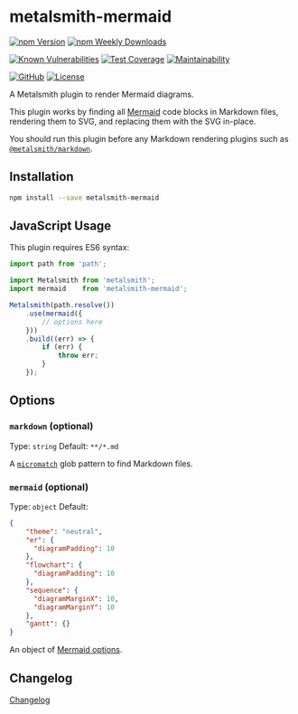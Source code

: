 # metalsmith-mermaid

[![npm Version](https://badgen.net/npm/v/metalsmith-mermaid?icon=npm)](https://www.npmjs.com/package/metalsmith-mermaid)
[![npm Weekly Downloads](https://badgen.net/npm/dw/metalsmith-mermaid)](https://www.npmjs.com/package/metalsmith-mermaid)

[![Known Vulnerabilities](https://snyk.io/test/npm/metalsmith-mermaid/badge.svg)](https://snyk.io/test/npm/metalsmith-mermaid)
[![Test Coverage](https://badgen.net/codecov/c/github/emmercm/metalsmith-mermaid/master?icon=codecov)](https://codecov.io/gh/emmercm/metalsmith-mermaid)
[![Maintainability](https://badgen.net/codeclimate/maintainability/emmercm/metalsmith-mermaid?icon=codeclimate)](https://codeclimate.com/github/emmercm/metalsmith-mermaid/maintainability)

[![GitHub](https://badgen.net/badge/emmercm/metalsmith-mermaid/purple?icon=github)](https://github.com/emmercm/metalsmith-mermaid)
[![License](https://badgen.net/github/license/emmercm/metalsmith-mermaid?color=grey)](https://github.com/emmercm/metalsmith-mermaid/blob/master/LICENSE)

A Metalsmith plugin to render Mermaid diagrams.

This plugin works by finding all [Mermaid](https://mermaid-js.github.io/mermaid/#/) code blocks in Markdown files, rendering them to SVG, and replacing them with the SVG in-place.

You should run this plugin before any Markdown rendering plugins such as [`@metalsmith/markdown`](https://www.npmjs.com/package/@metalsmith/markdown).

## Installation

```bash
npm install --save metalsmith-mermaid
```

## JavaScript Usage

This plugin requires ES6 syntax:

```javascript
import path from 'path';

import Metalsmith from 'metalsmith';
import mermaid    from 'metalsmith-mermaid';

Metalsmith(path.resolve())
    .use(mermaid({
        // options here
    }))
    .build((err) => {
        if (err) {
            throw err;
        }
    });
```

## Options

### `markdown` (optional)

Type: `string` Default: `**/*.md`

A [`micromatch`](https://www.npmjs.com/package/micromatch) glob pattern to find Markdown files.

### `mermaid` (optional)

Type: `object` Default:

```json
{
    "theme": "neutral",
    "er": {
      "diagramPadding": 10
    },
    "flowchart": {
      "diagramPadding": 10
    },
    "sequence": {
      "diagramMarginX": 10,
      "diagramMarginY": 10
    },
    "gantt": {}
}
```

An object of [Mermaid options](https://github.com/mermaid-js/mermaid/blob/develop/docs/Setup.md#configuration).

## Changelog

[Changelog](./CHANGELOG.md)
